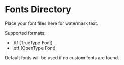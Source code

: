 # Fonts Directory

Place your font files here for watermark text.

Supported formats:
- .ttf (TrueType Font)
- .otf (OpenType Font)

Default fonts will be used if no custom fonts are found.
